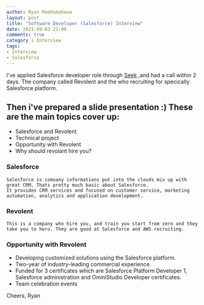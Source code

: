 ```yaml
---
author: Ryan Maddumahewa
layout: post
title: "Software Developer (Salesforce) Interview"
date: 2021-09-03 21:00
comments: true
category : Interview
tags:       
- Interview
- Salesforce
---
```


I've applied Salesforce developer role through [Seek](https://seek.com.au) ,and had a call within 2 days. The company called Revolent and the who recruiting for specically Salesforce platform. 

## Then i've prepared a slide presentation :) These are the main topics cover up:

 * Salesforce and Revolent
 * Technical project
 * Opportunity with Revolent
 * Why should revolant hire you?

### Salesforce 

    Salesforce is comoany informations put into the clouds mix up with great CRM. Thats pretty much basic about Salesforce. 
    It provides CRM services and focused on customer service, marketing automation, analytics and application development.  


### Revolent

    This is a company who hire you, and train you start from zero and they take you to hero. They are good at Salesforce and AWS recruiting. 

### Opportunity with Revolent

* Developing customized solutions using the Salesforce platform.
* Two-year of industry-leading commercial experience.
* Funded for 3 certificates which are Salesforce Platform Developer 1, Salesforce administration and OminiStudio Developer certificates.
* Team celebration events

Cheers,
Ryan
